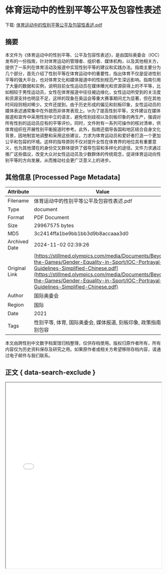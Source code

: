 # 体育运动中的性别平等公平及包容性表述

<!-- tcd_download_link -->
下载: [体育运动中的性别平等公平及包容性表述.pdf](体育运动中的性别平等公平及包容性表述.pdf)
<!-- tcd_download_link_end -->

## 摘要

<!-- tcd_abstract -->
本文件为《体育运动中的性别平等、公平及包容性表述》，是由国际奥委会（IOC）发布的一份指南，针对体育运动的管理者、组织者、媒体机构，以及其他相关方，提供了一系列在体育活动及报道中实现性别平等的建议和实践办法。指南主要分为几个部分，首先介绍了性别平等在体育运动中的重要性，指出体育不仅是促进性别平等的强大平台，也对体育文化和媒体报道中的性别规范产生深远影响。指南引用了大量的数据和实例，说明目前女性运动员在媒体曝光和资源获得上的不平等，比如相较于男性运动员，女性在体育报道中往往被边缘化，女性运动所受到的关注度和资源支持也明显不足，这样的现象在奥运会等重大赛事期间尤为显著，但在其他时间段则相对稀少。文件还提到，由于历史形成的偏见和刻板印象，女性运动员的媒体表述通常集中在外貌而非体育表现上。\n为了提高性别平等，文件建议在媒体报道和宣传中采用性别中立的语言，避免性别歧视以及刻板印象的再生产，强调对所有性别的运动员应有的平等评价。同时，文件附有一系列可操作的核对清单，供体育组织在开展性别平衡报道时参考。此外，指南还倡导各国和地区结合自身文化背景，因地制宜地调整和采用这些建议，力求为体育运动员和爱好者打造一个更加公平和包容的环境。这样的指导原则不仅对提升女性在体育界的地位具有重要意义，也为其他潜在的身份交叉群体提供了倡导包容和多样化的途径。文件力求通过推广这些倡议，改变大众对女性运动员及少数群体的传统观念，促进体育运动向性别平等的方向发展，从而推动社会更广泛意义上的进步。

<!-- tcd_abstract_end -->

## 其他信息 [Processed Page Metadata]

| Attribute       | Value                                  |
|-----------------|----------------------------------------|
| Filename        | 体育运动中的性别平等公平及包容性表述.pdf                             |
| Type            | document                                 |
| Format          | PDF Document                               |
| Size            | 29967575 bytes                           |
| MD5             | 3c2414ffa1be9bb1bb3d9b8accaaa3d0                                  |
| Archived Date   | 2024-11-02 02:39:26                             |
| Original Link   | [https://stillmed.olympics.com/media/Documents/Beyond-the-Games/Gender-Equality-in-Sport/IOC-Portrayal-Guidelines-Simplified-Chinese.pdf](https://stillmed.olympics.com/media/Documents/Beyond-the-Games/Gender-Equality-in-Sport/IOC-Portrayal-Guidelines-Simplified-Chinese.pdf)                         |
| Author          | 国际奥委会                               |
| Region          | 国际                               |
| Date            | 2021                                 |
| Tags            | 性别平等, 体育, 国际奥委会, 媒体报道, 刻板印象, 政策指南, 性别包容                                 |

本文由跨性别中文数字档案馆归档整理，仅供存档使用。版权归原作者所有，所有内容仅为历史资料保存及研究之用。如果原作者或相关方希望移除存档内容，请通过电子邮件与我们联系。

## 正文 { data-search-exclude }

<!-- tcd_main_text -->
<iframe src="../体育运动中的性别平等公平及包容性表述.pdf" width="100%" height="600px">
    <p>无法显示PDF，请下载查看。</p>
</iframe>
<!-- tcd_main_text_end -->

